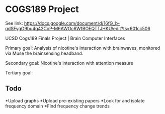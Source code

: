 # COGS189 Project

See link: <https://docs.google.com/document/d/16fG_b-qdSFygO9bu4q42CoP-M6AWOc6WfBOEQTTJHKU/edit?ts=601cc506>

UCSD Cogs189 Finals Project | Brain Computer Interfaces

Primary goal: Analysis of nicotine's interaction with brainwaves, monitored via Muse the brainsensing headband.

Secondary goal: Nicotine's interaction with attention measure

Tertiary goal: 

## Todo ##

*Upload graphs
*Upload pre-existing papers
*Look for and isolate frequency domain
*Find frequency change trends
